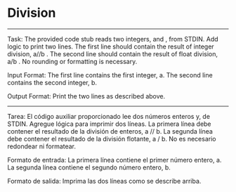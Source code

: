 # Division
***
Task:
  The provided code stub reads two integers,  and , from STDIN.
  Add logic to print two lines. The first line should contain the result of integer division, a//b . The second line should contain the result of float division,  a/b .
  No rounding or formatting is necessary.
  
Input Format:
  The first line contains the first integer, a.
  The second line contains the second integer, b.

Output Format:
  Print the two lines as described above.

-------------------------------------------------------------------------------------------------------------------------------------------------------------------------

Tarea:
   El código auxiliar proporcionado lee dos números enteros y, de STDIN.
   Agregue lógica para imprimir dos líneas. La primera línea debe contener el resultado de la división de enteros, a // b. La segunda línea debe contener el resultado de la división flotante, a / b.
   No es necesario redondear ni formatear.
  
Formato de entrada:
   La primera línea contiene el primer número entero, a.
   La segunda línea contiene el segundo número entero, b.

Formato de salida:
   Imprima las dos líneas como se describe arriba.

